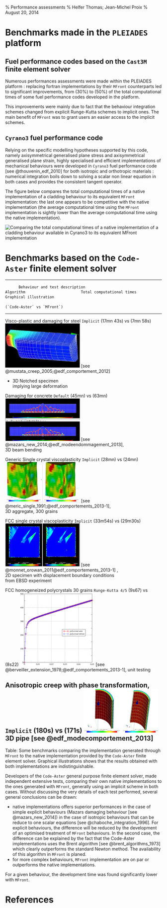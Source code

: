 % Performance assessments
% Helfer Thomas; Jean-Michel Proix
% August 20, 2014

# Benchmarks made in the `PLEIADES` platform 

## Fuel performance codes based on the `Cast3M` finite element solver

Numerous performances assessments were made within the PLEIADES
platform : replacing fortran implementations by their `MFront`
counterparts led to significant improvements, from \(30\%\) to
\(50\%\) of the total computational times of some fuel performance
codes developed in the platform.

This improvements were mainly due to fact that the behaviour
integration schemes changed from explicit Runge-Kutta schemes to
implicit ones. The main benefit of `MFront` was to grant users an easier
access to the implicit schemes.

## `Cyrano3` fuel performance code

Relying on the specific modelling hypotheses supported by this code,
namely axisymmetrical generalised plane stress and axisymmetrical
generalised plane strain, highly specialised and efficient
implementations of mechanical behaviours were developed in `Cyrano3`
fuel performance code [see @thouvenin_edf_2010] for both isotropic and
orthotropic materials : numerical integration boils down to solving a
scalar non linear equation in both cases and provides the consistent
tangent operator.

The figure below compares the total computational times of a native
implementation of a cladding behaviour to its equivalent `MFront`
implementation: the last one appears to be competitive with the native
implementation (the average computational time using the `MFront`
implementation is sightly lower than the average computational time
using the native implementation).

![Comparing the total computational times of a native implementation of a cladding behaviour available in `Cyrano3` to its equivalent `MFront` implementation](img/cyrano-mfront.svg
 "Comparing the total computational times of a native implementation
 of a cladding behaviour available in `Cyrano3` to its equivalent
 `MFront` implementation")

# Benchmarks based on the `Code-Aster` finite element solver

---------------------------------------------------------------------------------------------------------------------------------------------------------------------
          Behaviour and test description                                Algorithm                         Total computational times       Graphical illustration
	                                                                                                     (`Code-Aster` vs `MFront`)
-------------------------------------------------------------------  -------------------------         ------------------------------- ------------------------------
Visco-plastic and damaging for steel                                     `Implicit`                       \(17mn 43s\) vs \(7mn 58s\)    ![](img/Behaviour-img2.png)
[see @mustata_creep_2005;@edf_comportement_2012]                         			                      
- 3D Notched specimen							                         			                      
implying large deformation						                         			                      
												                         			                      
Damaging for concrete                                                    `Default`                        \(45mn\) vs \(63mn\)           ![](img/Behaviour-img3.png)
[see @mazars_new_2014;@edf_modeendommagement_2013],	                         			                      
3D beam bending									                         			                      
												                         			                      
Generic Single crystal viscoplasticity                                   `Implicit`                       \(28mn\) vs \(24mn\)           ![](img/Behaviour-img5.png)
[see @meric_single_1991;@edf_comportements_2013-1],                      			                      
3D aggregate, 300 grains						                         			                      
												                         			                      
FCC single crystal viscoplasticity                                       `Ìmplicit`                       \(33m54s\) vs \(29m30s\)       ![](img/Behaviour-img6.png)
[see @monnet_orowan_2011@edf_comportements_2013-1]                  ,    			                      
2D specimen with displacement boundary conditions                        			                      
from EBSD experiment                                                                                     
																	     
FCC homogeneized polycrystals 30 grains                                 `Runge-Kutta 4/5`                  \(9s67\) vs \(8s22\)          ![](img/Behaviour-img8.png)
[see @berveiller_extension_1978;@edf_comportements_2013-1],
 unit testing

Anisotropic creep with phase transformation,                            `Implicit`                         \(180s\) vs \(171s\)           ![](img/Behaviour-img9.png)
3D pipe [see @edf_modecomportement_2013]
-----------------------------------------------------------------------------------------------------------------------------------------------------------------------

Table: Some benchmarks comparing the implementation generated through
`MFront` to the native implementation provided by the `Code-Aster`
finite element solver.  Graphical illustrations shows that the results
obtained with both implementations are indistinguishable.

Developers of the `Code-Aster` general purpose finite element solver,
made independent extensive tests, comparing their own native
implementations to the ones generated with `MFront`, generally using
an implicit scheme in both cases. Without discussing the very details
of each test performed, several general conclusions can be drawn:

- native implementations offers superior performances in the case of
  simple explicit behaviours (Mazars damaging behaviour
  [see @mazars_new_2014]) in the case of isotropic behaviours that can be
  reduce to one scalar equations [see @chaboche_integration_1996]. For
  explicit behaviours, the difference will be reduced by the
  development of an optimised treatment of `MFront` behaviours. In the
  second case, the difference can be explained by the fact that the
  Code-Aster implementations uses the Brent algorithm
  [see @brent_algorithms_1973] which clearly outperforms the standard
  Newton method. The availability of this algorithm in `MFront` is
  planed.
-  for more complex behaviours, `MFront` implementation are on par
  or outperforms the native implementations.

For a given behaviour, the development time was found significantly
lower with `MFront`.

# References

<!-- Local IspellDict: english -->
